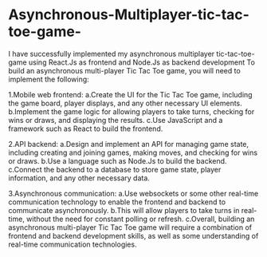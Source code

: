 # Asynchronous-Multiplayer-tic-tac-toe-game-
I have successfully implemented my asynchronous multiplayer tic-tac-toe-game using React.Js as frontend and Node.Js as backend development
To build an asynchronous multi-player Tic Tac Toe game, you will need to implement the following:

1.Mobile web frontend:
a.Create the UI for the Tic Tac Toe game, including the game board, player displays, and any other necessary UI elements.
b.Implement the game logic for allowing players to take turns, checking for wins or draws, and displaying the results.
c.Use JavaScript and a framework such as React to build the frontend.

2.API backend:
a.Design and implement an API for managing game state, including creating and joining games, making moves, and checking for wins or draws.
b.Use a language such as Node.Js to build the backend.
c.Connect the backend to a database to store game state, player information, and any other necessary data.


3.Asynchronous communication:
a.Use websockets or some other real-time communication technology to enable the frontend and backend to communicate asynchronously.
b.This will allow players to take turns in real-time, without the need for constant polling or refresh.
c.Overall, building an asynchronous multi-player Tic Tac Toe game will require a combination of frontend and backend development skills, as well as some understanding of real-time communication technologies.




